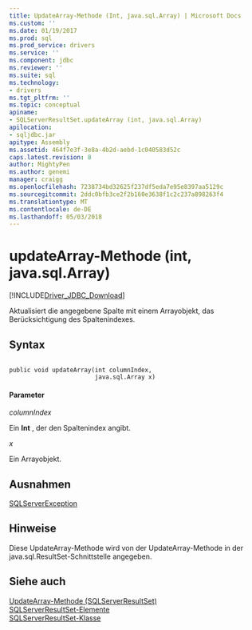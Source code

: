 ```yaml
---
title: UpdateArray-Methode (Int, java.sql.Array) | Microsoft Docs
ms.custom: ''
ms.date: 01/19/2017
ms.prod: sql
ms.prod_service: drivers
ms.service: ''
ms.component: jdbc
ms.reviewer: ''
ms.suite: sql
ms.technology:
- drivers
ms.tgt_pltfrm: ''
ms.topic: conceptual
apiname:
- SQLServerResultSet.updateArray (int, java.sql.Array)
apilocation:
- sqljdbc.jar
apitype: Assembly
ms.assetid: 464f7e3f-3e8a-4b2d-aebd-1c040583d52c
caps.latest.revision: 8
author: MightyPen
ms.author: genemi
manager: craigg
ms.openlocfilehash: 7238734bd32625f237df5eda7e95e8397aa5129c
ms.sourcegitcommit: 2ddc0bfb3ce2f2b160e3638f1c2c237a898263f4
ms.translationtype: MT
ms.contentlocale: de-DE
ms.lasthandoff: 05/03/2018
---
```

# <a name="updatearray-method-int-javasqlarray"></a>updateArray-Methode (int, java.sql.Array)
[!INCLUDE[Driver_JDBC_Download](../../../includes/driver_jdbc_download.md)]

  Aktualisiert die angegebene Spalte mit einem Arrayobjekt, das Berücksichtigung des Spaltenindexes.  
  
## <a name="syntax"></a>Syntax  
  
```  
  
public void updateArray(int columnIndex,  
                        java.sql.Array x)  
```  
  
#### <a name="parameters"></a>Parameter  
 *columnIndex*  
  
 Ein **Int** , der den Spaltenindex angibt.  
  
 *x*  
  
 Ein Arrayobjekt.  
  
## <a name="exceptions"></a>Ausnahmen  
 [SQLServerException](../../../connect/jdbc/reference/sqlserverexception-class.md)  
  
## <a name="remarks"></a>Hinweise  
 Diese UpdateArray-Methode wird von der UpdateArray-Methode in der java.sql.ResultSet-Schnittstelle angegeben.  
  
## <a name="see-also"></a>Siehe auch  
 [UpdateArray-Methode &#40;SQLServerResultSet&#41;](../../../connect/jdbc/reference/updatearray-method-sqlserverresultset.md)   
 [SQLServerResultSet-Elemente](../../../connect/jdbc/reference/sqlserverresultset-members.md)   
 [SQLServerResultSet-Klasse](../../../connect/jdbc/reference/sqlserverresultset-class.md)  
  
  
